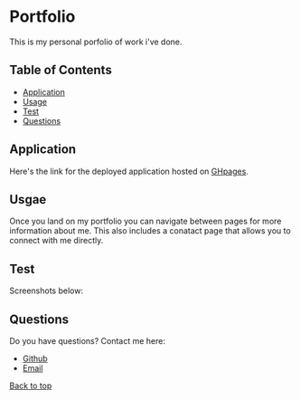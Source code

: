 # Portfolio

This is my personal porfolio of work i've done. 

## Table of Contents

* [Application](#Application)
* [Usage](#Usage)
* [Test](#Test)
* [Questions](#Questions)


## Application
Here's the link for the deployed application hosted on [GHpages]().


## Usgae
Once you land on my portfolio you can navigate between pages for more information about me. This also includes a 
conatact page that allows you to connect with me directly. 


## Test

Screenshots below:</b>




## Questions
Do you have questions? Contact me here:
* [Github](https://github.com/jameleggleston)
* [Email](jamel.eggleston@gmail.com)



[Back to top](#Portfolio)